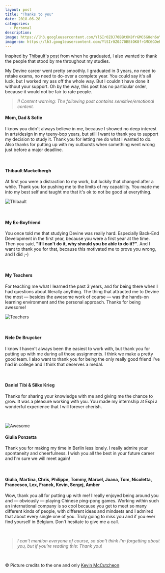 ```yaml
---
layout: post
title: "Thanks to you"
date: 2018-06-28
categories:
  - Personal
description:
image: https://lh3.googleusercontent.com/YlSIr0Z0J70BBtOK8frGMC6GOeh6oYsreMFwRlPCtLpDPfZPDLEbDkJiLu4GzmWxe6EZ61L8kaKsHK_DPaEqoFVMHGCxwitwqpF_Gkg5TTIWpvEBe838rEzt7dQnJLc6FLo0cdfQnUDDNlolxX0551rk975_0BjNasD_ioK7Aqwm-4P4pMj7mFcw4vdJV6OhkeOg9fAIR7Eq80lF01aHuxPiIbTJl9cvIwN83pOV0oGWyMyZbC9g0XuNlWMXogDmb_476Ze0xZ7J9zVvtQGHgQRJt-L74Vmzsdc58n3u8lMysdz4f5RbBaBPJsRLitSwI5i2etQt-x7TaFxXyjex4_x8AygCXRd3hAr7ygHaHVZfUgOBLIAXd4ptc6oWPkfHB8tFy-6BM4M5EKrbru2Rp4kn-iP9sfYm46858lcAVozT-eLcy1JovVAzuO_6TWIsqEEVPOiOJMPKglp8TzD3HnQKa6oYgdBRHKJvq5dXG3aLrXgK-RhYBwng0gTbizGpgdeTSRxB7plZ0T5tnMKyJmhPpJUPOYRG5tMzAduj3WKca3uEy-2iOkLJbvjT5SPAOpRHkJtZofXpaRa9nzGvK7EOrNncrYCEJkQ3VQtxOYRa_cOpl8GvkMnJyyzI0hnyV81seaQaMR9rE3EBESoyYnhbFHVU=w1244-h1864-no
image-sm: https://lh3.googleusercontent.com/YlSIr0Z0J70BBtOK8frGMC6GOeh6oYsreMFwRlPCtLpDPfZPDLEbDkJiLu4GzmWxe6EZ61L8kaKsHK_DPaEqoFVMHGCxwitwqpF_Gkg5TTIWpvEBe838rEzt7dQnJLc6FLo0cdfQnUDDNlolxX0551rk975_0BjNasD_ioK7Aqwm-4P4pMj7mFcw4vdJV6OhkeOg9fAIR7Eq80lF01aHuxPiIbTJl9cvIwN83pOV0oGWyMyZbC9g0XuNlWMXogDmb_476Ze0xZ7J9zVvtQGHgQRJt-L74Vmzsdc58n3u8lMysdz4f5RbBaBPJsRLitSwI5i2etQt-x7TaFxXyjex4_x8AygCXRd3hAr7ygHaHVZfUgOBLIAXd4ptc6oWPkfHB8tFy-6BM4M5EKrbru2Rp4kn-iP9sfYm46858lcAVozT-eLcy1JovVAzuO_6TWIsqEEVPOiOJMPKglp8TzD3HnQKa6oYgdBRHKJvq5dXG3aLrXgK-RhYBwng0gTbizGpgdeTSRxB7plZ0T5tnMKyJmhPpJUPOYRG5tMzAduj3WKca3uEy-2iOkLJbvjT5SPAOpRHkJtZofXpaRa9nzGvK7EOrNncrYCEJkQ3VQtxOYRa_cOpl8GvkMnJyyzI0hnyV81seaQaMR9rE3EBESoyYnhbFHVU=w1244-h1864-no
---
```


Inspired by [Thibault's post](https://blog.thibmaekelbergh.be/post/thank-you) from when he graduated, I also wanted to thank the people that stood by me throughout my studies.

My Devine career went pretty smoothly. I graduated in 3 years, no need to retake exams, no need to do-over a complete year. You could say it's all luck, but I worked my ass off the whole way. But I couldn't have done it without your support. Oh by the way, this post has no particular order, because it would not be fair to rate people.

> *!! Content warning: The following post contains sensitive/emotional content.*

#### Mom, Dad & Sofie

I know you didn't always believe in me, because I showed no deep interest in arts/design in my teeny-bop years, but still I want to thank you to support my decision to study it. Thank you for letting me do what I wanted to do. Also thanks for putting up with my outbursts when something went wrong just before a major deadline.

<br/>

#### Thibault Maekelbergh

At first you were a distraction to my work, but luckily that changed after a while. Thank you for pushing me to the limits of my capability. You made me into my best self and taught me that it's ok to not be good at everything.

![Thibault](https://res.cloudinary.com/lottebijlsma/image/upload/c_scale,q_100,w_800/v1529841351/Blog/Thanks!/000090850025.jpg)

<br/>

#### My Ex-Boyfriend

You once told me that studying Devine was really hard. Especially Back-End Development in the first year, because you were a first year at the time. Then you said, **"If I can't do it, why should you be able to do it?"**. And I want to thank you for that, because this motivated me to prove you wrong, and I did ;-)

<br/>


#### My Teachers

For teaching me what I learned the past 3 years, and for being there when I had questions about literally anything. The thing that attracted me to Devine the most — besides the awesome work of course — was the hands-on learning environment and the personal approach. Thanks for being awesome!

![Teachers](https://scontent.fbru1-1.fna.fbcdn.net/v/t31.0-8/13071861_10153624087162643_8800763697497769450_o.jpg?_nc_cat=0&_nc_eui2=AeEr85bY_-kOSAEWVm9K6bri5z-vpO3iy9tSH2xUDbMohfW6M0KZgZdUWLKudNo7Tvun5-bTyc_eiD4IyzhKydFB4cq-VqGabUZStxRanboocg&oh=c67cf094b5473ca7948ebab745ce27d6&oe=5BBC3927)


<br/>

#### Nele De Bruycker

I know I haven't always been the easiest to work with, but thank you for putting up with me during all those assignments. I think we make a pretty good team. I also want to thank you for being the only really good friend I've had in college and I think that deserves a medal.

<br/>

#### Daniel Tibi & Silke Krieg

Thanks for sharing your knowledge with me and giving me the chance to grow. It was a pleasure working with you. You made my internship at Espi a wonderful experience that I will forever cherish.

<br/>

![Awesome](http://res.cloudinary.com/lottebijlsma/image/upload/c_scale,q_100,w_800/v1529841842/Blog/Thanks!/000035770008.jpg)


#### Giulia Ponzetta

Thank you for making my time in Berlin less lonely. I really admire your spontaneity and cheerfulness. I wish you all the best in your future career and I'm sure we will meet again!

<br/>

#### Giulia, Martina, Chris, Philippe, Tommy, Marcel, Joana, Tom, Nicoletta, Francesco, Lex, Franck, Kevin, Sergej, Amber

Wow, thank you all for putting up with me! I really enjoyed being around you and — obviously — playing Chinese ping-pong games. Working within such an international company is so cool because you get to meet so many different kinds of people, with different ideas and mindsets and I admired that about every single one of you. Truly going to miss you and if you ever find yourself in Belgium. Don't hesitate to give me a call.

<br/>


> *I can't mention everyone of course, so don't think I'm forgetting about you, but if you're reading this: Thank you!*

<br/>

© Picture credits to the one and only [Kevin McCutcheon](https://www.kevinmccutcheon.com/)
